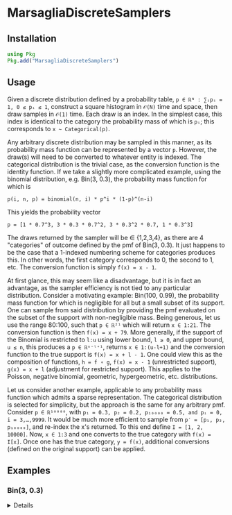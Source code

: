 # MarsagliaDiscreteSamplers

## Installation

```julia
using Pkg
Pkg.add("MarsagliaDiscreteSamplers")
```

## Usage

Given a discrete distribution defined by a probability table, `p ∈ ℝᴺ : ∑ᵢpᵢ = 1, 0 ≤ pᵢ ≤ 1`,
construct a square histogram in `𝒪(N)` time and space, then draw samples in `𝒪(1)` time.
Each draw is an index. In the simplest case, this index is identical to the category the
probability mass of which is `pᵢ`; this corresponds to `x ~ Categorical(p)`.

Any arbitrary discrete distribution may be sampled in this manner, as its probability mass function can be represented by a vector `p`. However, the draw(s) will need to be converted to whatever entity is indexed.
The categorical distribution is the trivial case, as the conversion function is the identity function.
If we take a slightly more complicated example, using the binomial distribution, e.g. Bin(3, 0.3), the probability mass function for which is

`p(i, n, p) = binomial(n, i) * p^i * (1-p)^(n-i)`

This yields the probability vector

`p = [1 * 0.7^3, 3 * 0.3 * 0.7^2, 3 * 0.3^2 * 0.7, 1 * 0.3^3]`

The draws returned by the sampler will be ∈ {1,2,3,4}, as there are 4 "categories" of outcome defined by the pmf of Bin(3, 0.3). It just happens to be the case that a 1-indexed numbering scheme for categories produces this. In other words, the first category corresponds to 0, the second to 1, etc. The conversion function is simply `f(x) = x - 1`.

At first glance, this may seem like a disadvantage, but it is in fact an advantage, as the sampler efficiency is not tied to any particular distribution. Consider a motivating example: Bin(100, 0.99),
the probability mass function for which is negligible for all but a small subset of its support.
One can sample from said distribution by providing the pmf evaluated on the subset of the support with non-negligible mass. Being generous, let us use the range 80:100, such that `p ∈ ℝ²¹` which will return `x ∈ 1:21`. The conversion function is then `f(x) = x + 79`.
More generally, if the support of the Binomial is restricted to `l:u` using lower bound, `l ≥ 0`, and upper bound, `u ≤ n`, this produces a `p ∈ ℝᵘ⁻ˡ⁺¹`, returns `x ∈ 1:(u-l+1)` and the conversion function to the true support is `f(x) = x + l - 1`. One could view this as the composition of functions, `h = f ∘ g`, `f(x) = x - 1` (unrestricted support), `g(x) = x + l` (adjustment for restricted support).
This applies to the Poisson, negative binomial, geometric, hypergeometric, etc. distributions.

Let us consider another example, applicable to any probability mass function which admits a sparse representation. The categorical distribution is selected for simplicity, but the approach is the same for any arbitrary pmf.
Consider `p ∈ ℝ¹⁰⁰⁰⁰`, with `p₁ = 0.3, p₂ = 0.2, p₁₀₀₀₀ = 0.5, and pᵢ = 0, i = 3,…,9999`.
It would be much more efficient to sample from `p′ = [p₁, p₂, p₁₀₀₀₀]`, and re-index the x's returned. To this end define `I = [1, 2, 10000]`. Now, `x ∈ 1:3` and one converts to the true category with `f(x) = I[x]`. Once one has the true category, `y = f(x)`, additional conversions (defined on the original support) can be applied.

## Examples
### Bin(3, 0.3)

<details>
 <summaryClick me! ></summary>
<p>



```julia
julia> using MarsagliaDiscreteSamplers

julia> pmf(i, n, p) = binomial(n, i) * p^i * (1-p)^(n-i);

julia> n = 3; p = 0.3;

julia> 𝓅 = pmf.(0:n, n, p)
4-element Vector{Float64}:
 0.3429999999999999
 0.4409999999999999
 0.189
 0.027

julia> z = SqHist(𝓅);

julia> x = generate(z, 10^6);

julia> f(x) = x - 1

julia> y = f.(x);

julia> @benchmark generate!($x, $z)
BenchmarkTools.Trial: 3117 samples with 1 evaluation.
 Range (min … max):  1.380 ms …   4.139 ms  ┊ GC (min … max): 0.00% … 34.68%
 Time  (median):     1.516 ms               ┊ GC (median):    0.00%
 Time  (mean ± σ):   1.597 ms ± 350.273 μs  ┊ GC (mean ± σ):  5.63% ± 11.95%

 Memory estimate: 7.63 MiB, allocs estimate: 2.

julia> u = similar(x, Float64); # pre-allocate temporary storage for repeated calls

julia> @benchmark generate!($x, $u, $z)
BenchmarkTools.Trial: 5988 samples with 1 evaluation.
 Range (min … max):  825.778 μs …  1.622 ms  ┊ GC (min … max): 0.00% … 0.00%
 Time  (median):     827.810 μs              ┊ GC (median):    0.00%
 Time  (mean ± σ):   829.109 μs ± 16.532 μs  ┊ GC (mean ± σ):  0.00% ± 0.00%

 Memory estimate: 0 bytes, allocs estimate: 0.
 
julia> using Distributions

julia> d = Binomial(n, p)
Binomial{Float64}(n=3, p=0.3)

julia> w = rand(d, 10^6);

julia> @benchmark rand!($d, $w)
BenchmarkTools.Trial: 105 samples with 1 evaluation.
 Range (min … max):  47.509 ms …  49.507 ms  ┊ GC (min … max): 0.00% … 0.00%
 Time  (median):     47.686 ms               ┊ GC (median):    0.00%
 Time  (mean ± σ):   47.743 ms ± 266.732 μs  ┊ GC (mean ± σ):  0.00% ± 0.00%
 
 Memory estimate: 0 bytes, allocs estimate: 0.
 
julia> using Plots

julia> gr(size=(1200,800))

julia> p1 = histogram(y, label="Marsaglia square histogram method");

julia> p2 = histogram(w, label="Distributions");

julia> savefig(plot(p1, p2), joinpath(pwd(), "binomials_$(n)_$(p).pdf"))
```

### Bin(100, 0.99)

```julia
julia> using MarsagliaDiscreteSamplers, SpecialFunctions

julia> pmf(i, n, p) = exp(loggamma(n + 1) - loggamma(i + 1) - loggamma(n - i + 1)) * p^i * (1-p)^(n-i);

julia> n = 100; p = 0.99;

julia> lb, ub = 80, 100;

julia> 𝓅 = pmf.(lb:ub, n, p)
21-element Vector{Float64}:
 2.3986500044707484e-20
 5.86336667759521e-19
 1.3449991122629671e-17
 2.887696889220166e-16
 5.785706981616233e-15
 1.0781835128094341e-13
 1.8617471122347987e-12
 2.965955744318942e-11
 4.337710276066538e-10
 5.790112143783152e-9
 7.006035693977694e-8
 7.621950919821446e-7
 7.381693771261788e-6
 6.286345663268353e-5
 0.000463450802621816
 0.0028977871237615923
 0.014941714856895579
 0.060999165807532
 0.18486481882487396
 0.36972963764971967
 0.3660323412732292

julia> z = SqHist(𝓅);

julia> x = generate(z, 10^6);

julia> f(x, lb) = x - 1 + lb

julia> y = f.(x, lb);

julia> @benchmark generate!($x, $z)
BenchmarkTools.Trial: 2795 samples with 1 evaluation.
 Range (min … max):  1.372 ms …   3.968 ms  ┊ GC (min … max): 0.00% … 39.03%
 Time  (median):     1.524 ms               ┊ GC (median):    0.00%
 Time  (mean ± σ):   1.782 ms ± 588.526 μs  ┊ GC (mean ± σ):  6.31% ± 12.23%

 Memory estimate: 7.63 MiB, allocs estimate: 2.

julia> u = similar(x, Float64); # pre-allocate temporary storage for repeated calls

julia> @benchmark generate!($x, $u, $z)
BenchmarkTools.Trial: 5984 samples with 1 evaluation.
 Range (min … max):  826.627 μs …  1.621 ms  ┊ GC (min … max): 0.00% … 0.00%
 Time  (median):     828.592 μs              ┊ GC (median):    0.00%
 Time  (mean ± σ):   829.513 μs ± 13.763 μs  ┊ GC (mean ± σ):  0.00% ± 0.00%

 Memory estimate: 0 bytes, allocs estimate: 0.

julia> using Distributions

julia> d = Binomial(n, p)
Binomial{Float64}(n=100, p=0.99)

julia> w = rand(d, 10^6);

julia> @benchmark rand!($d, $w)
BenchmarkTools.Trial: 116 samples with 1 evaluation.
 Range (min … max):  42.929 ms …  45.213 ms  ┊ GC (min … max): 0.00% … 0.00%
 Time  (median):     43.037 ms               ┊ GC (median):    0.00%
 Time  (mean ± σ):   43.097 ms ± 321.675 μs  ┊ GC (mean ± σ):  0.00% ± 0.00%
 
 Memory estimate: 0 bytes, allocs estimate: 0.
 
julia> using Plots

julia> gr(size=(1200,800))

julia> p1 = histogram(y, label="Marsaglia square histogram method");

julia> p2 = histogram(w, label="Distributions");

julia> savefig(plot(p1, p2), joinpath(pwd(), "binomials_$(n)_$(p).pdf"))
```

### Categorical([0.3, 0.2, 0, …, 0, 0.5])

```julia
julia> using MarsagliaDiscreteSamplers

julia> n = 10^4

julia> p = [0.3; 0.2; fill(0.0, n - 3); 0.5];

julia> p′ = [0.3, 0.2, 0.5];

julia> I = [1, 2, n];

julia> z = SqHist(p′);

julia> x = generate(z, 10^6);

julia> f(x) = I[x];

julia> y = f.(x);

julia> @benchmark generate!($x, $z)
BenchmarkTools.Trial: 3162 samples with 1 evaluation.
 Range (min … max):  1.349 ms …   4.729 ms  ┊ GC (min … max): 0.00% … 69.94%
 Time  (median):     1.499 ms               ┊ GC (median):    0.00%
 Time  (mean ± σ):   1.574 ms ± 347.685 μs  ┊ GC (mean ± σ):  5.59% ± 12.02%

 Memory estimate: 7.63 MiB, allocs estimate: 2.

julia> u = similar(x, Float64); # pre-allocate temporary storage for repeated calls

julia> @benchmark generate!($x, $u, $z)
BenchmarkTools.Trial: 6117 samples with 1 evaluation.
 Range (min … max):  808.113 μs …  1.616 ms  ┊ GC (min … max): 0.00% … 0.00%
 Time  (median):     809.980 μs              ┊ GC (median):    0.00%
 Time  (mean ± σ):   811.404 μs ± 16.157 μs  ┊ GC (mean ± σ):  0.00% ± 0.00%

 Memory estimate: 0 bytes, allocs estimate: 0.

julia> using Distributions

julia> d = Categorical(p);

julia> w = rand(d, 10^6);

julia> @benchmark rand!($d, $w)
BenchmarkTools.Trial: 664 samples with 1 evaluation.
 Range (min … max):  7.000 ms …  10.171 ms  ┊ GC (min … max): 0.00% … 0.00%
 Time  (median):     7.467 ms               ┊ GC (median):    0.00%
 Time  (mean ± σ):   7.527 ms ± 303.820 μs  ┊ GC (mean ± σ):  0.03% ± 0.72%

 Memory estimate: 312.69 KiB, allocs estimate: 8.
 
julia> using Plots

julia> gr(size=(1200,800))

# Difficult to distinguish on plots

julia> p1 = histogram(y, label="Marsaglia square histogram method", bins=n);

julia> p2 = histogram(w, label="Distributions", bins=n);

julia> savefig(plot(p1, p2), joinpath(pwd(), "categoricals_$(n).pdf"))

julia> function unsafe_countcategory!(v::AbstractArray, A::AbstractArray)
           @inbounds for i ∈ eachindex(A)
               v[A[i]] += 1
           end
           v
       end;

julia> unsafe_countcategory(A, n::Int) = unsafe_countcategory!(zeros(Int, n), A);

julia> unsafe_countcategory(y, n)[I]
3-element Vector{Float64}:
 0.300233
 0.199834
 0.499933

julia> unsafe_countcategory(w, n)[I]
3-element Vector{Float64}:
 0.299828
 0.199998
 0.500174
```
